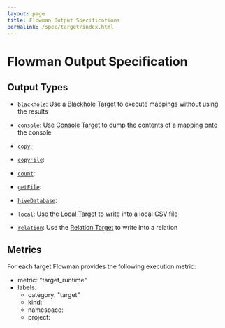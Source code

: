 ```yaml
---
layout: page
title: Flowman Output Specifications
permalink: /spec/target/index.html
---
```

# Flowman Output Specification


## Output Types

* [`blackhole`](blackhole.html): 
Use a [Blackhole Target](blackhole.html) to execute mappings without using the results

* [`console`](console.html): 
Use [Console Target](console.html) to dump the contents of a mapping onto the console

* [`copy`](copy.html): 

* [`copyFile`](copy-file.html): 

* [`count`](count.html): 

* [`getFile`](get-file.html): 

* [`hiveDatabase`](hive-database.html): 

* [`local`](local.html): 
Use the [Local Target](local.html) to write into a local CSV file

* [`relation`](relation.html): 
Use the [Relation Target](relation.html) to write into a relation

## Metrics

For each target Flowman provides the following execution metric:
* metric: "target_runtime"
* labels: 
  * category: "target"
  * kind:
  * namespace: 
  * project: 
